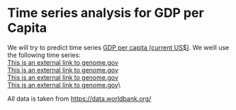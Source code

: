 # Time series analysis for GDP per Capita
We will try to predict time series [GDP per capita (current US$)](https://data.worldbank.org/indicator/NY.GDP.PCAP.CD?view=chart). We weill use the following time series:\
[This is an external link to genome.gov](https://www.genome.gov/)\
[This is an external link to genome.gov](https://www.genome.gov/)\
[This is an external link to genome.gov](https://www.genome.gov/)\
[This is an external link to genome.gov](https://www.genome.gov/)\

All data is taken from https://data.worldbank.org/

